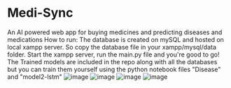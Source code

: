 # Medi-Sync
An AI powered web app for buying medicines and predicting diseases and medications
How to run:
The database is created on mySQL and hosted on local xampp server. So copy the database file in your xampp/mysql/data folder.
Start the xampp server, run the main.py file and you're good to go!
The Trained models are included in the repo along with all the databases but you can train them yourself using the python notebook files "Disease" and "model2-lstm"
![image](https://github.com/user-attachments/assets/4b5fb942-12ea-45c9-a6b7-aac7094a529e)
![image](https://github.com/user-attachments/assets/2ac4fdea-9e64-4fdf-8b52-715b59f23159)
![image](https://github.com/user-attachments/assets/f2be347c-d94d-48d8-b24b-31653eabc9dc)
![image](https://github.com/user-attachments/assets/e473b476-6d76-4372-bf69-665295ef9429)

